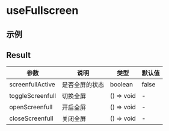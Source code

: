# useFullscreen

## 示例

<FullScreen />

## Result

| 参数             | 说明           | 类型       | 默认值 |
| ---------------- | -------------- | ---------- | ------ |
| screenfullActive | 是否全屏的状态 | boolean    | false  |
| toggleScreenfull | 切换全屏       | () => void | -      |
| openScreenfull   | 开启全屏       | () => void | -      |
| closeScreenfull  | 关闭全屏       | () => void | -      |
